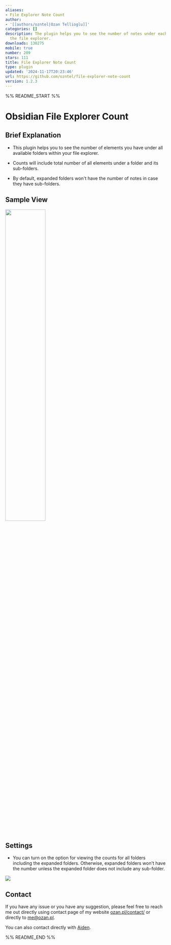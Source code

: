 ```yaml
---
aliases:
- File Explorer Note Count
author:
- '[[authors/ozntel|Ozan Tellioglu]]'
categories: []
description: The plugin helps you to see the number of notes under each folder within
  the file explorer.
downloads: 130275
mobile: true
number: 209
stars: 111
title: File Explorer Note Count
type: plugin
updated: '2024-11-17T20:23:46'
url: https://github.com/ozntel/file-explorer-note-count
version: 1.2.3
---
```


%% README_START %%

# Obsidian File Explorer Count

## Brief Explanation

-   This plugin helps you to see the number of elements you have under all available folders within your file explorer.

-   Counts will include total number of all elements under a folder and its sub-folders.

-   By default, expanded folders won't have the number of notes in case they have sub-folders.

## Sample View

<img src="https://github.com/ozntel/file-explorer-note-count/raw/main/images/folder-count.png" width="50%"/>

## Settings

-   You can turn on the option for viewing the counts for all folders including the expanded folders. Otherwise, expanded folders won't have the number unless the expanded folder does not include any sub-folder.

<img src="https://github.com/ozntel/file-explorer-note-count/raw/main/images/collapsed-folder-setting.png" />

## Contact

If you have any issue or you have any suggestion, please feel free to reach me out directly using contact page of my website [ozan.pl/contact/](https://www.ozan.pl/contact/) or directly to <me@ozan.pl>.

You can also contact directly with [Aiden](https://github.com/AidenLx).


%% README_END %%